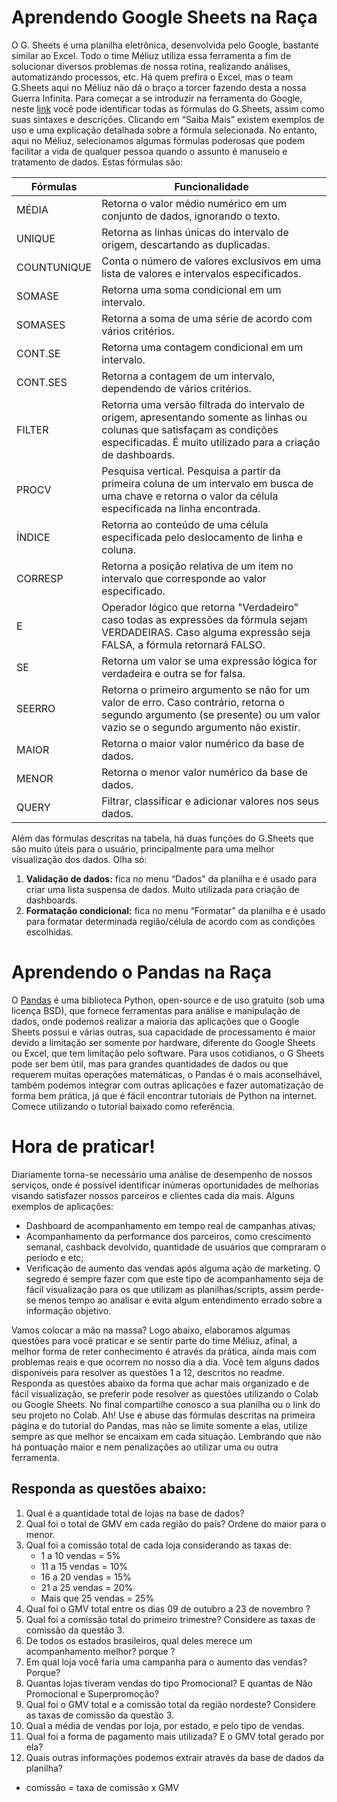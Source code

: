 ﻿# Aprendendo Google Sheets na Raça

O G. Sheets é uma planilha eletrônica, desenvolvida pelo Google, bastante similar ao Excel. Todo o time Méliuz utiliza essa ferramenta a fim de solucionar diversos problemas de nossa rotina, realizando análises, automatizando processos, etc. Há quem prefira o Excel, mas o team G.Sheets aqui no Méliuz não dá o braço a torcer fazendo desta a nossa Guerra Infinita.
Para começar a se introduzir na ferramenta do Google, neste [link](https://support.google.com/docs/table/25273?hl=pt-BR&ref_topic=3105600&authuser=0) você pode identificar todas as fórmulas do G.Sheets, assim como suas sintaxes e descrições. Clicando em “Saiba Mais” existem exemplos de uso e uma explicação detalhada sobre a fórmula selecionada. No entanto, aqui no Méliuz, selecionamos algumas fórmulas poderosas que podem facilitar a vida de qualquer pessoa quando o assunto é manuseio e tratamento de dados. Estas fórmulas são:

| Fórmulas    | Funcionalidade                                                                                                                                                                           |
|-------------|------------------------------------------------------------------------------------------------------------------------------------------------------------------------------------------|
| MÉDIA       | Retorna o valor médio numérico em um conjunto de dados, ignorando o texto.                                                                                                               |
| UNIQUE      | Retorna as linhas únicas do intervalo de origem, descartando as duplicadas.                                                                                                              |
| COUNTUNIQUE | Conta o número de valores exclusivos em uma lista de valores e intervalos especificados.                                                                                                 |
| SOMASE      | Retorna uma soma condicional em um intervalo.                                                                                                                                            |
| SOMASES     | Retorna a soma de uma série de acordo com vários critérios.                                                                                                                              |
| CONT.SE     | Retorna uma contagem condicional em um intervalo.                                                                                                                                        |
| CONT.SES    | Retorna a contagem de um intervalo, dependendo de vários critérios.                                                                                                                      |
| FILTER      | Retorna uma versão filtrada do intervalo de origem, apresentando somente as linhas ou colunas que satisfaçam as condições especificadas. É muito utilizado para a criação de dashboards. |
| PROCV       | Pesquisa vertical. Pesquisa a partir da primeira coluna de um intervalo em busca de uma chave e retorna o valor da célula especificada na linha encontrada.                              |
| ÍNDICE      | Retorna ao conteúdo de uma célula especificada pelo deslocamento de linha e coluna.                                                                                                      |
| CORRESP     | Retorna a posição relativa de um item no intervalo que corresponde ao valor especificado.                                                                                                |
| E           | Operador lógico que retorna "Verdadeiro" caso todas as expressões da fórmula sejam VERDADEIRAS. Caso alguma expressão seja FALSA, a fórmula retornará FALSO.                             |
| SE          | Retorna um valor se uma expressão lógica for verdadeira e outra se for falsa.                                                                                                            |
| SEERRO      | Retorna o primeiro argumento se não for um valor de erro. Caso contrário, retorna o segundo argumento (se presente) ou um valor vazio se o segundo argumento não existir.                |
| MAIOR       | Retorna o maior valor numérico da base de dados.                                                                                                                                         |
| MENOR       | Retorna o menor valor numérico da base de dados.                                                                                                                                         |
| QUERY       | Filtrar, classificar e adicionar valores nos seus dados.                                                                                                                                |

Além das fórmulas descritas na tabela, há duas funções do G.Sheets que são muito úteis para o usuário, principalmente para uma melhor visualização dos dados. Olha só: 
  1. **Validação de dados:** fica no menu “Dados” da planilha e é usado para criar uma lista suspensa de dados. Muito utilizada para criação de dashboards.
  2. **Formatação condicional:** fica no menu “Formatar” da planilha e é usado para formatar determinada região/célula de acordo com as condições escolhidas.

# Aprendendo o Pandas na Raça

O [Pandas](https://pandas.pydata.org/pandas-docs/stable/getting_started/comparison/comparison_with_spreadsheets.html) é uma biblioteca Python, open-source e de uso gratuito (sob uma licença BSD), que fornece ferramentas para análise e manipulação de dados, onde podemos realizar a maioria das aplicações que o Google Sheets possui e várias outras, sua capacidade de processamento é maior devido a limitação ser somente por hardware, diferente do Google Sheets ou Excel, que tem limitação pelo software. Para usos cotidianos, o G Sheets pode ser bem útil, mas para grandes quantidades de dados ou que requerem muitas operações matemáticas, o Pandas é o mais aconselhável, também podemos integrar com outras aplicações e fazer automatização de forma bem prática, já que é fácil encontrar tutoriais de Python na internet.
Comece utilizando o tutorial baixado como referência.

# Hora de praticar! 

Diariamente torna-se necessário uma análise de desempenho de nossos serviços, onde é possível identificar inúmeras oportunidades de melhorias visando satisfazer nossos parceiros e clientes cada dia mais. Alguns exemplos de aplicações:
* Dashboard de acompanhamento em tempo real  de campanhas ativas;
* Acompanhamento da performance dos parceiros, como crescimento semanal, cashback devolvido, quantidade de usuários que compraram o período e etc;
* Verificação de aumento das vendas após alguma ação de marketing.
O segredo é sempre fazer com que este tipo de acompanhamento seja de fácil visualização para os que utilizam as planilhas/scripts, assim perde-se menos tempo ao analisar e evita algum entendimento errado sobre a informação objetivo.

Vamos colocar a mão na massa? 
Logo abaixo, elaboramos algumas questões para você praticar e se sentir parte do time Méliuz, afinal, a melhor forma de reter conhecimento é através da prática, ainda mais com problemas reais e que ocorrem no nosso dia a dia.
Você tem alguns dados disponíveis para resolver as questões 1 a 12, descritos no readme. Responda as questões abaixo da forma que achar mais organizado e de fácil visualização, se preferir pode resolver as questões utilizando o Colab ou Google Sheets. No final compartilhe conosco a sua planilha ou o link do seu projeto no Colab.
Ah! Use e abuse das fórmulas descritas na primeira página e do tutorial do Pandas, mas não se limite somente a elas, utilize sempre as que melhor se encaixam em cada situação.
Lembrando que não há pontuação maior e nem penalizações ao utilizar uma ou outra ferramenta.

## Responda as questões abaixo: 

1. Qual é a quantidade total de lojas na base de dados?
2. Qual foi o total de GMV em cada região do país? Ordene do maior para o menor.
3. Qual foi a comissão total de cada loja considerando as taxas de: 
    * 1 a 10 vendas = 5% 
    * 11 a 15 vendas = 10%
    * 16 a 20 vendas = 15%
    * 21 a 25 vendas = 20%
    * Mais que 25 vendas = 25%
4. Qual foi o GMV total entre os dias 09 de outubro a 23 de novembro ?
5. Qual foi a comissão total do primeiro trimestre? Considere as taxas de comissão da questão 3.
6. De todos os estados brasileiros, qual deles merece um acompanhamento melhor? porque ?
7. Em qual loja você faria uma campanha para o aumento das vendas? Porque?
8. Quantas lojas tiveram vendas do tipo Promocional? E quantas de Não Promocional e Superpromoção?
9. Qual foi o GMV total e a comissão total da região nordeste? Considere as taxas de comissão da questão 3.
10. Qual a média de vendas por loja, por estado, e pelo tipo de vendas.
11. Qual foi a forma de pagamento mais utilizada? E o GMV total gerado por ela?
12. Quais outras informações podemos extrair através da base de dados da planilha?
* comissão = taxa de comissão  x GMV



